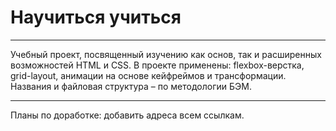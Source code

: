 # Научиться учиться
___

Учебный проект, посвященный изучению как основ, так и расширенных возможностей HTML и CSS.
В проекте применены: flexbox-верстка, grid-layout, анимации на основе кейфреймов и трансформации.
Названия и файловая структура – по методологии БЭМ.
___

Планы по доработке: добавить адреса всем ссылкам.
